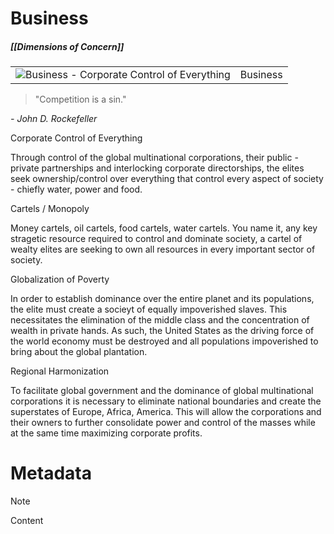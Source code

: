 # Business

##### [[Dimensions of Concern]]

|   |   |
|---|---|
|![](https://web.archive.org/web/20081028084313im_/http://globalistagenda.org/images/tn_dollar.jpg "Business - Corporate Control of Everything")|Business|

> "Competition is a sin."

_- John D. Rockefeller_

Corporate Control of Everything

Through control of the global multinational corporations, their public - private partnerships and interlocking corporate directorships, the elites seek ownership/control over everything that control every aspect of society - chiefly water, power and food.

Cartels / Monopoly

Money cartels, oil cartels, food cartels, water cartels. You name it, any key stragetic resource required to control and dominate society, a cartel of wealty elites are seeking to own all resources in every important sector of society.

Globalization of Poverty

In order to establish dominance over the entire planet and its populations, the elite must create a socieyt of equally impoverished slaves. This necessitates the elimination of the middle class and the concentration of wealth in private hands. As such, the United States as the driving force of the world economy must be destroyed and all populations impoverished to bring about the global plantation.

Regional Harmonization

To facilitate global government and the dominance of global multinational corporations it is necessary to eliminate national boundaries and create the superstates of Europe, Africa, America. This will allow the corporations and their owners to further consolidate power and control of the masses while at the same time maximizing corporate profits.
# Metadata
> [!NOTE]
> Content